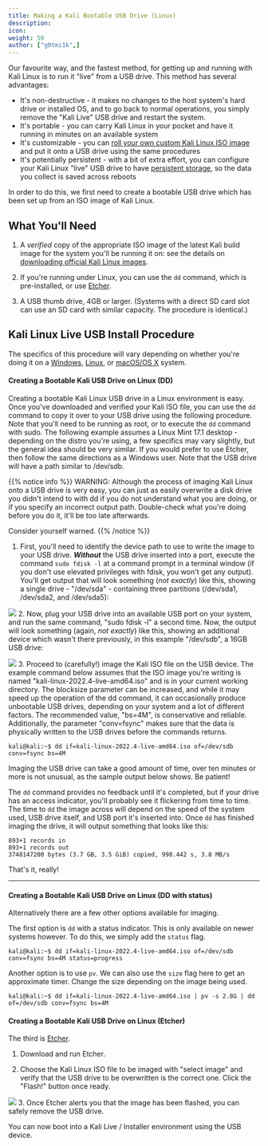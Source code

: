 ```yaml
---
title: Making a Kali Bootable USB Drive (Linux)
description:
icon:
weight: 50
author: ["g0tmi1k",]
---
```


Our favourite way, and the fastest method, for getting up and running with Kali Linux is to run it "live" from a USB drive. This method has several advantages:

- It's non-destructive - it makes no changes to the host system's hard drive or installed OS, and to go back to normal operations, you simply remove the "Kali Live" USB drive and restart the system.
- It's portable - you can carry Kali Linux in your pocket and have it running in minutes on an available system
- It's customizable - you can [roll your own custom Kali Linux ISO image](/docs/development/live-build-a-custom-kali-iso/) and put it onto a USB drive using the same procedures
- It's potentially persistent - with a bit of extra effort, you can configure your Kali Linux "live" USB drive to have [persistent storage](/docs/usb/usb-persistence/), so the data you collect is saved across reboots

In order to do this, we first need to create a bootable USB drive which has been set up from an ISO image of Kali Linux.

## What You'll Need

1. A _verified_ copy of the appropriate ISO image of the latest Kali build image for the system you'll be running it on: see the details on [downloading official Kali Linux images](/docs/introduction/download-official-kali-linux-images/).

2. If you're running under Linux, you can use the `dd` command, which is pre-installed, or use [Etcher](https://www.balena.io/etcher/).

3. A USB thumb drive, 4GB or larger. (Systems with a direct SD card slot can use an SD card with similar capacity. The procedure is identical.)

## Kali Linux Live USB Install Procedure

The specifics of this procedure will vary depending on whether you're doing it on a [Windows](/docs/usb/live-usb-install-with-windows/), [Linux](/docs/usb/live-usb-install-with-linux/), or [macOS/OS X](/docs/usb/live-usb-install-with-mac/) system.

#### Creating a Bootable Kali USB Drive on Linux (DD)

Creating a bootable Kali Linux USB drive in a Linux environment is easy. Once you've downloaded and verified your Kali ISO file, you can use the `dd` command to copy it over to your USB drive using the following procedure. Note that you'll need to be running as root, or to execute the `dd` command with sudo. The following example assumes a Linux Mint 17.1 desktop - depending on the distro you're using, a few specifics may vary slightly, but the general idea should be very similar. If you would prefer to use Etcher, then follow the same directions as a Windows user. Note that the USB drive will have a path similar to /dev/sdb.

{{% notice info %}}
WARNING: Although the process of imaging Kali Linux onto a USB drive is very easy, you can just as easily overwrite a disk drive you didn't intend to with dd if you do not understand what you are doing, or if you specify an incorrect output path. Double-check what you're doing before you do it, it'll be too late afterwards.

Consider yourself warned.
{{% /notice %}}

1. First, you'll need to identify the device path to use to write the image to your USB drive. **_Without_** the USB drive inserted into a port, execute the command `sudo fdisk -l` at a command prompt in a terminal window (if you don't use elevated privileges with fdisk, you won't get any output). You'll get output that will look something (_not exactly_) like this, showing a single drive - "/dev/sda" - containing three partitions (/dev/sda1, /dev/sda2, and /dev/sda5):

![](Parallels-DesktopScreenSnapz007.png)
2. Now, plug your USB drive into an available USB port on your system, and run the same command, "sudo fdisk -l" a second time. Now, the output will look something (again, _not exactly_) like this, showing an additional device which wasn't there previously, in this example "/dev/sdb", a 16GB USB drive:

![](FinderScreenSnapz002.png)
3. Proceed to (carefully!) image the Kali ISO file on the USB device. The example command below assumes that the ISO image you're writing is named "kali-linux-2022.4-live-amd64.iso" and is in your current working directory. The blocksize parameter can be increased, and while it may speed up the operation of the dd command, it can occasionally produce unbootable USB drives, depending on your system and a lot of different factors. The recommended value, "bs=4M", is conservative and reliable. Additionally, the parameter "conv=fsync" makes sure that the data is physically written to the USB drives before the commands returns.

```console
kali@kali:~$ dd if=kali-linux-2022.4-live-amd64.iso of=/dev/sdb conv=fsync bs=4M
```

Imaging the USB drive can take a good amount of time, over ten minutes or more is not unusual, as the sample output below shows. Be patient!

The `dd` command provides no feedback until it's completed, but if your drive has an access indicator, you'll probably see it flickering from time to time. The time to `dd` the image across will depend on the speed of the system used, USB drive itself, and USB port it's inserted into. Once `dd` has finished imaging the drive, it will output something that looks like this:

```plaintext
893+1 records in
893+1 records out
3748147200 bytes (3.7 GB, 3.5 GiB) copied, 998.442 s, 3.8 MB/s
```

That's it, really!

- - -

#### Creating a Bootable Kali USB Drive on Linux (DD with status)

Alternatively there are a few other options available for imaging.

The first option is `dd` with a status indicator. This is only available on newer systems however. To do this, we simply add the `status` flag.

```console
kali@kali:~$ dd if=kali-linux-2022.4-live-amd64.iso of=/dev/sdb conv=fsync bs=4M status=progress
```

Another option is to use `pv`. We can also use the `size` flag here to get an approximate timer. Change the size depending on the image being used.

```console
kali@kali:~$ dd if=kali-linux-2022.4-live-amd64.iso | pv -s 2.8G | dd of=/dev/sdb conv=fsync bs=4M
```

#### Creating a Bootable Kali USB Drive on Linux (Etcher)

The third is [Etcher](https://www.balena.io/etcher/).

1. Download and run Etcher.

2. Choose the Kali Linux ISO file to be imaged with "select image" and verify that the USB drive to be overwritten is the correct one. Click the "Flash!" button once ready.

![](kali-usb-install-windows.png)
3. Once Etcher alerts you that the image has been flashed, you can safely remove the USB drive.

You can now boot into a Kali Live / Installer environment using the USB device.
